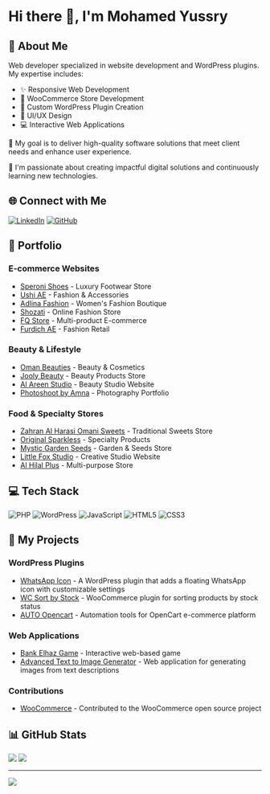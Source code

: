 # Hi there 👋, I'm Mohamed Yussry

## 💫 About Me
Web developer specialized in website development and WordPress plugins. My expertise includes:
- ✨ Responsive Web Development
- 🛒 WooCommerce Store Development
- 🔌 Custom WordPress Plugin Creation
- 🎨 UI/UX Design
- 💻 Interactive Web Applications

🎯 My goal is to deliver high-quality software solutions that meet client needs and enhance user experience.

🌱 I'm passionate about creating impactful digital solutions and continuously learning new technologies.

## 🌐 Connect with Me
[![LinkedIn](https://img.shields.io/badge/LinkedIn-%230077B5.svg?logo=linkedin&logoColor=white)](https://linkedin.com/in/mohamedyussry)
[![GitHub](https://img.shields.io/badge/GitHub-%23121011.svg?logo=github&logoColor=white)](https://github.com/mohamedyussry)

## 💼 Portfolio
### E-commerce Websites
* [Speroni Shoes](https://speronishoes.com) - Luxury Footwear Store
* [Ushi AE](https://ushi-ae.com) - Fashion & Accessories
* [Adlina Fashion](https://adlinafashion.com) - Women's Fashion Boutique
* [Shozati](https://shozati.net) - Online Fashion Store
* [FQ Store](https://fq-store.com) - Multi-product E-commerce
* [Furdich AE](https://furdichae.com) - Fashion Retail

### Beauty & Lifestyle
* [Oman Beauties](https://omanbeauties.com) - Beauty & Cosmetics
* [Jooly Beauty](https://jooolybeauty.com) - Beauty Products Store
* [Al Areen Studio](https://alareenstudio.com) - Beauty Studio Website
* [Photoshoot by Amna](https://photoshootbyamna.com) - Photography Portfolio

### Food & Specialty Stores
* [Zahran Al Harasi Omani Sweets](https://zahranalharasiomanisweets.com) - Traditional Sweets Store
* [Original Sparkless](https://originalsparkless.com) - Specialty Products
* [Mystic Garden Seeds](https://mysticgardenseeds.net) - Garden & Seeds Store
* [Little Fox Studio](https://littlefoxstudio.net) - Creative Studio Website
* [Al Hilal Plus](https://alhilalplus.net) - Multi-purpose Store

## 💻 Tech Stack
![PHP](https://img.shields.io/badge/php-%23777BB4.svg?style=for-the-badge&logo=php&logoColor=white)
![WordPress](https://img.shields.io/badge/WordPress-%23117AC9.svg?style=for-the-badge&logo=WordPress&logoColor=white)
![JavaScript](https://img.shields.io/badge/javascript-%23323330.svg?style=for-the-badge&logo=javascript&logoColor=%23F7DF1E)
![HTML5](https://img.shields.io/badge/html5-%23E34F26.svg?style=for-the-badge&logo=html5&logoColor=white)
![CSS3](https://img.shields.io/badge/css3-%231572B6.svg?style=for-the-badge&logo=css3&logoColor=white)

## 🚀 My Projects

### WordPress Plugins
* [WhatsApp Icon](https://github.com/mohamedyussry/WhatsApp-Icon) - A WordPress plugin that adds a floating WhatsApp icon with customizable settings
* [WC Sort by Stock](https://github.com/mohamedyussry/wc-sort-by-stock) - WooCommerce plugin for sorting products by stock status
* [AUTO Opencart](https://github.com/mohamedyussry/AUTO-opencart) - Automation tools for OpenCart e-commerce platform

### Web Applications
* [Bank Elhaz Game](https://github.com/mohamedyussry/bank-elhaz-game) - Interactive web-based game
* [Advanced Text to Image Generator](https://github.com/mohamedyussry/Advanced-Text-to-Image-Generator-free) - Web application for generating images from text descriptions

### Contributions
* [WooCommerce](https://github.com/mohamedyussry/woocommerce) - Contributed to the WooCommerce open source project

## 📊 GitHub Stats
![](https://github-readme-stats.vercel.app/api?username=mohamedyussry&theme=dark&hide_border=false&include_all_commits=true&count_private=true)
![](https://github-readme-streak-stats.herokuapp.com/?user=mohamedyussry&theme=dark&hide_border=false)

---
[![](https://visitcount.itsvg.in/api?id=mohamedyussry&icon=0&color=0)](https://visitcount.itsvg.in)

